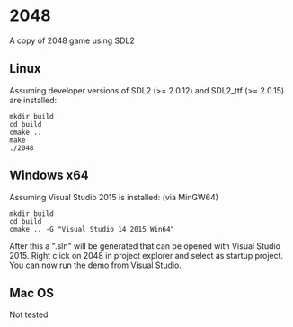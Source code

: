 # 2048
A copy of 2048 game using SDL2

## Linux

Assuming developer versions of SDL2 (>= 2.0.12) and SDL2_ttf (>= 2.0.15) are installed:

```
mkdir build
cd build
cmake ..
make
./2048
```

## Windows x64

Assuming Visual Studio 2015 is installed: (via MinGW64)

```
mkdir build
cd build
cmake .. -G "Visual Studio 14 2015 Win64"
```

After this a ".sln" will be generated that can be opened with Visual Studio 2015.
Right click on 2048 in project explorer and select as startup project.
You can now run the demo from Visual Studio.

## Mac OS

Not tested